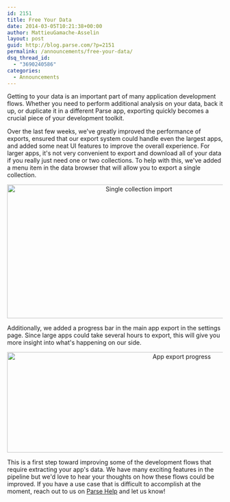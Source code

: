 ```yaml
---
id: 2151
title: Free Your Data
date: 2014-03-05T10:21:38+00:00
author: MattieuGamache-Asselin
layout: post
guid: http://blog.parse.com/?p=2151
permalink: /announcements/free-your-data/
dsq_thread_id:
  - "3690240586"
categories:
  - Announcements
---
```

Getting to your data is an important part of many application development flows. Whether you need to perform additional analysis on your data, back it up, or duplicate it in a different Parse app, exporting quickly becomes a crucial piece of your development toolkit.

Over the last few weeks, we've greatly improved the performance of exports, ensured that our export system could handle even the largest apps, and added some neat UI features to improve the overall experience. For larger apps, it's not very convenient to export and download all of your data if you really just need one or two collections. To help with this, we've added a menu item in the data browser that will allow you to export a single collection.

<p style="text-align: center;">
  <a href="{{ site.url }}/assets/wp-content/uploads/2014/03/Screen-Shot-2014-02-24-at-1.55.00-PM.png"><img class="aligncenter size-full wp-image-2153" alt="Single collection import" src="{{ site.url }}/assets/wp-content/uploads/2014/03/Screen-Shot-2014-02-24-at-1.55.00-PM.png" width="600" height="313" /></a>
</p>

Additionally, we added a progress bar in the main app export in the settings page. Since large apps could take several hours to export, this will give you more insight into what's happening on our side.

<p style="text-align: center;">
  <a href="{{ site.url }}/assets/wp-content/uploads/2014/03/Screen-Shot-2014-02-24-at-1.53.08-PM1.png"><img class="aligncenter size-full wp-image-2152" alt="App export progress" src="{{ site.url }}/assets/wp-content/uploads/2014/03/Screen-Shot-2014-02-24-at-1.53.08-PM1.png" width="800" height="235" /></a>
</p>

This is a first step toward improving some of the development flows that require extracting your app's data. We have many exciting features in the pipeline but we'd love to hear your thoughts on how these flows could be improved. If you have a use case that is difficult to accomplish at the moment, reach out to us on [Parse Help](http://www.parse.com/help "Parse Help") and let us know!